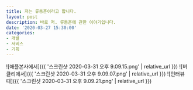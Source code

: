 ```yaml
---
title: 저는 류동훈이라고 합니다.
layout: post
description: 바로 저. 류동훈에 관한 이야기입니다.
date: '2020-03-27 15:30:00'
categories:
- 개발
- 서비스
- 기획
---
```


![애플본사에서]({{ '스크린샷 2020-03-31 오후 9.09.15.png' | relative_url }})
![버클리에서]({{ '스크린샷 2020-03-31 오후 9.09.07.png' | relative_url }})
![인터뷰때]({{ '스크린샷 2020-03-31 오후 9.09.21.png' | relative_url }})
